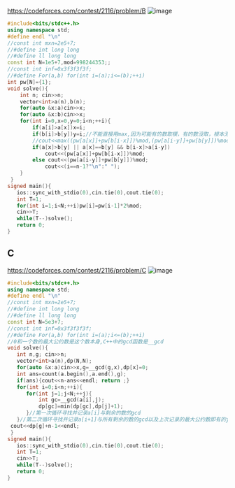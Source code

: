 https://codeforces.com/contest/2116/problem/B
![image](https://img2024.cnblogs.com/blog/3627480/202506/3627480-20250601143106381-1780178891.png)

```cpp
#include<bits/stdc++.h>
using namespace std;
#define endl "\n"
//const int mxn=2e5+7;
//#define int long long
//#define ll long long
const int N=1e5+7,mod=998244353;;
//const int inf=0x3f3f3f3f;
//#define For(a,b) for(int i=(a);i<=(b);++i)
int pw[N]={1};
void solve(){
    int n; cin>>n; 
    vector<int>a(n),b(n);
    for(auto &x:a)cin>>x;
    for(auto &x:b)cin>>x;
    for(int i=0,x=0,y=0;i<n;++i){
        if(a[i]>a[x])x=i;
        if(b[i]>b[y])y=i;//不能直接用max,因为可能有的数取模，有的数没取，根本无法比较
        //cout<<max((pw[a[x]]+pw[b[i-x]])%mod,(pw[a[i-y]]+pw[b[y]])%mod)<<(i==n-1?"\n":" ");
        if(a[x]>b[y] || a[x]==b[y] && b[i-x]>a[i-y])
			cout<<(pw[a[x]]+pw[b[i-x]])%mod;
		else cout<<(pw[a[i-y]]+pw[b[y]])%mod;
            cout<<(i==n-1?"\n":" ");  
    }
 }    
signed main(){
   ios::sync_with_stdio(0),cin.tie(0),cout.tie(0);
   int T=1;
   for(int i=1;i<N;++i)pw[i]=pw[i-1]*2%mod;
   cin>>T;
   while(T--)solve();
   return 0;
}
```
## C
https://codeforces.com/contest/2116/problem/C
![image](https://img2024.cnblogs.com/blog/3627480/202506/3627480-20250602215411106-399439700.png)

```cpp
#include<bits/stdc++.h>
using namespace std;
#define endl "\n"
//const int mxn=2e5+7;
//#define int long long
//#define ll long long
const int N=5e3+7;
//const int inf=0x3f3f3f3f;
//#define For(a,b) for(int i=(a);i<=(b);++i)
//0和一个数的最大公约数是这个数本身,C++中的gcd函数是__gcd
void solve(){
   int n,g; cin>>n;
   vector<int>a(n),dp(N,N);
   for(auto &x:a)cin>>x,g=__gcd(g,x),dp[x]=0;
   int ans=count(a.begin(),a.end(),g);
   if(ans){cout<<n-ans<<endl; return ;}
   for(int i=0;i<n;++i){
      for(int j=1;j<N;++j){
          int gc=__gcd(a[i],j);
          dp[gc]=min(dp[gc],dp[j]+1);
      }//第一次循环寻找并记录a[i]与剩余的数的gcd
   }//第二次循环寻找并记录a[i+1]与所有剩余的数的gcd以及上次记录的最大公约数即有的j已经被+1了。
 cout<<dp[g]+n-1<<endl;
 }     
signed main(){
   ios::sync_with_stdio(0),cin.tie(0),cout.tie(0);
   int T=1;
   cin>>T;
   while(T--)solve();
   return 0;
}
```